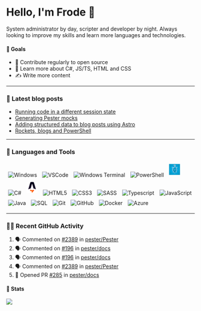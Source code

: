 # Hello, I'm Frode 👋

System administrator by day, scripter and developer by night.
Always looking to improve my skills and learn more languages and technologies. 

#### 🥅 Goals

- 🤝 Contribute regularly to open source
- 🧽 Learn more about C#, JS/TS, HTML and CSS
- ✍️ Write more content

---

### 📰 Latest blog posts

<!-- BLOG-POST-LIST:START -->
- [Running code in a different session state](https://frodeflaten.com/posts/running-code-in-a-different-session-state/)
- [Generating Pester mocks](https://frodeflaten.com/posts/generating-pester-mocks/)
- [Adding structured data to blog posts using Astro](https://frodeflaten.com/posts/adding-structured-data-to-blog-posts-using-astro/)
- [Rockets, blogs and PowerShell](https://frodeflaten.com/posts/rockets-blogs-and-powershell/)
<!-- BLOG-POST-LIST:END -->

---

### 🧰 Languages and Tools

<div id="logos">
  <img alt="Windows" width="30px" src="https://cdn.jsdelivr.net/gh/devicons/devicon/icons/windows8/windows8-original.svg" style="margin:5px" />
  <img alt="VSCode" width="30px" src="https://cdn.jsdelivr.net/gh/devicons/devicon/icons/vscode/vscode-original.svg" style="margin:5px" />
  <img alt="Windows Terminal" width="30px" src="https://raw.githubusercontent.com/microsoft/terminal/main/res/terminal.ico" style="margin:5px" />
  <img alt="PowerShell" width="30px" src="https://raw.githubusercontent.com/PowerShell/PowerShell/6ceaf92bf941f8c08367016c8cfe1dcc9aafbce1/assets/ps_black_128.svg" style="margin:5px" />
  <img alt="Pester" width="30px" src="https://raw.githubusercontent.com/pester/Pester/b19f0eb7af2c466d1b51eb534e25b93650a0c055/images/pester.PNG" style="margin:5px" />
  <img alt="C#" width="30px" src="https://cdn.jsdelivr.net/gh/devicons/devicon/icons/csharp/csharp-original.svg" style="margin:5px" />
  <img alt="Astro" width="30px" src="https://raw.githubusercontent.com/github/explore/5cc0a03a302ec862c4aeac2a22a513ae31c35432/topics/astro/astro.png" style="margin:5px" />
  <img alt="HTML5" width="30px" src="https://cdn.jsdelivr.net/gh/devicons/devicon/icons/html5/html5-original.svg" style="margin:5px" />
  <img alt="CSS3" width="30px" src="https://cdn.jsdelivr.net/gh/devicons/devicon/icons/css3/css3-original.svg" style="margin:5px" />
  <img alt="SASS" width="30px" src="https://cdn.jsdelivr.net/gh/devicons/devicon/icons/sass/sass-original.svg" style="margin:5px" />
  <img alt="Typescript" width="30px" src="https://cdn.jsdelivr.net/gh/devicons/devicon/icons/typescript/typescript-original.svg" style="margin:5px" />
  <img alt="JavaScript" width="30px" src="https://cdn.jsdelivr.net/gh/devicons/devicon/icons/javascript/javascript-original.svg" style="margin:5px" />
  <img alt="Java" width="30px" src="https://cdn.jsdelivr.net/gh/devicons/devicon/icons/java/java-original.svg" style="margin:5px" />
  <img alt="SQL" width="30px" src="https://cdn.jsdelivr.net/gh/devicons/devicon/icons/microsoftsqlserver/microsoftsqlserver-plain.svg" style="margin:5px" />
  <img alt="Git" width="30px" src="https://cdn.jsdelivr.net/gh/devicons/devicon/icons/git/git-original.svg" style="margin:5px" />
  <img alt="GitHub" width="30px" src="https://cdn.jsdelivr.net/gh/devicons/devicon/icons/github/github-original.svg" style="margin:5px" />
  <img alt="Docker" width="30px" src="https://cdn.jsdelivr.net/gh/devicons/devicon/icons//docker/docker-original.svg" style="margin:5px" />
  <img alt="Azure" width="30px" src="https://cdn.jsdelivr.net/gh/devicons/devicon/icons/azure/azure-original.svg" style="margin:5px" />
</div> 

---

### 👨‍💻 Recent GitHub Activity
  
<!--START_SECTION:activity-->
1. 🗣 Commented on [#2389](https://github.com/pester/Pester/issues/2389#issuecomment-1783472694) in [pester/Pester](https://github.com/pester/Pester)
2. 🗣 Commented on [#196](https://github.com/pester/docs/issues/196#issuecomment-1781089595) in [pester/docs](https://github.com/pester/docs)
3. 🗣 Commented on [#196](https://github.com/pester/docs/issues/196#issuecomment-1776912105) in [pester/docs](https://github.com/pester/docs)
4. 🗣 Commented on [#2389](https://github.com/pester/Pester/issues/2389#issuecomment-1774057551) in [pester/Pester](https://github.com/pester/Pester)
5. 💪 Opened PR [#285](https://github.com/pester/docs/pull/285) in [pester/docs](https://github.com/pester/docs)
<!--END_SECTION:activity-->

#### 🔢 Stats

<picture>
    <source 
    srcset="https://github-readme-stats.vercel.app/api?username=fflaten&show_icons=true&bg_color=00000000&text_color=f5f5f5&title_color=ff4c29&icon_color=ff4c29&border_color=ff4c29"
    media="(prefers-color-scheme: dark)"
    />
    <source
    srcset="https://github-readme-stats.vercel.app/api?username=fflaten&show_icons=true&bg_color=00000000&title_color=2a7a67&icon_color=2a7a67&border_color=2a7a67"
    media="(prefers-color-scheme: light), (prefers-color-scheme: no-preference)"
    />
    <img src="https://github-readme-stats.vercel.app/api?username=fflaten&show_icons=true&bg_color=00000000&title_color=2a7a67&icon_color=2a7a67&border_color=2a7a67" />
</picture>
